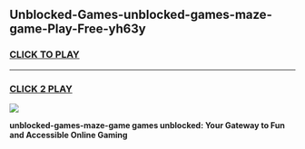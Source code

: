 
## Unblocked-Games-unblocked-games-maze-game-Play-Free-yh63y
<h3>
<a href="https://premium76.site?title=unblocked-games-maze-game&ref=17A">CLICK TO PLAY</a></h3>
<hr>

<h3>
<a href="https://premium76.site?title=unblocked-games-maze-game&ref=17A">CLICK 2 PLAY</a>
  
</h3>

<a href="https://premium76.site?title=unblocked-games-maze-game&ref=17A"><img src="https://clearcache.store/games.png"></a>


**unblocked-games-maze-game games unblocked: Your Gateway to Fun and Accessible Online Gaming**
